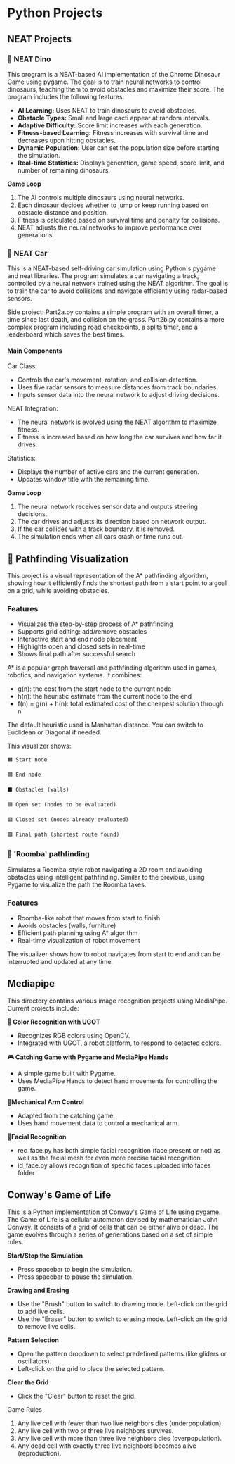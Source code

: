 # Python Projects

## NEAT Projects

### 🦖 NEAT Dino
This program is a NEAT-based AI implementation of the Chrome Dinosaur Game using pygame. The goal is to train neural networks to control dinosaurs, teaching them to avoid obstacles and maximize their score. The program includes the following features:

- **AI Learning:** Uses NEAT to train dinosaurs to avoid obstacles.
- **Obstacle Types:** Small and large cacti appear at random intervals.
- **Adaptive Difficulty:** Score limit increases with each generation.
- **Fitness-based Learning:** Fitness increases with survival time and decreases upon hitting obstacles.
- **Dynamic Population:** User can set the population size before starting the simulation.
- **Real-time Statistics:** Displays generation, game speed, score limit, and number of remaining dinosaurs.

**Game Loop**
1. The AI controls multiple dinosaurs using neural networks.
2. Each dinosaur decides whether to jump or keep running based on obstacle distance and position.
3. Fitness is calculated based on survival time and penalty for collisions.
4. NEAT adjusts the neural networks to improve performance over generations.


### 🚗 NEAT Car
This is a NEAT-based self-driving car simulation using Python's pygame and neat libraries. The program simulates a car navigating a track, controlled by a neural network trained using the NEAT algorithm. The goal is to train the car to avoid collisions and navigate efficiently using radar-based sensors.

Side project: Part2a.py contains a simple program with an overall timer, a time since last death, and collision on the grass. Part2b.py contains a more complex program including road checkpoints, a splits timer, and a leaderboard which saves the best times.

#### Main Components
Car Class:
- Controls the car's movement, rotation, and collision detection.
- Uses five radar sensors to measure distances from track boundaries.
- Inputs sensor data into the neural network to adjust driving decisions.
  
NEAT Integration:
- The neural network is evolved using the NEAT algorithm to maximize fitness.
- Fitness is increased based on how long the car survives and how far it drives.
  
Statistics:
- Displays the number of active cars and the current generation.
- Updates window title with the remaining time.

**Game Loop**
1. The neural network receives sensor data and outputs steering decisions.
2. The car drives and adjusts its direction based on network output.
3. If the car collides with a track boundary, it is removed.
4. The simulation ends when all cars crash or time runs out.

## 🧭 Pathfinding Visualization

This project is a visual representation of the A* pathfinding algorithm, showing how it efficiently finds the shortest path from a start point to a goal on a grid, while avoiding obstacles.

### Features

- Visualizes the step-by-step process of A* pathfinding
- Supports grid editing: add/remove obstacles
- Interactive start and end node placement
- Highlights open and closed sets in real-time
- Shows final path after successful search

A* is a popular graph traversal and pathfinding algorithm used in games, robotics, and navigation systems. It combines:

- g(n): the cost from the start node to the current node
- h(n): the heuristic estimate from the current node to the end
- f(n) = g(n) + h(n): total estimated cost of the cheapest solution through n

The default heuristic used is Manhattan distance. You can switch to Euclidean or Diagonal if needed.

This visualizer shows:

    🟧 Start node

    🟦 End node

    ⬛ Obstacles (walls)

    🟩 Open set (nodes to be evaluated)

    🟥 Closed set (nodes already evaluated)

    🟪 Final path (shortest route found)

### 🧹 'Roomba' pathfinding

Simulates a Roomba-style robot navigating a 2D room and avoiding obstacles using intelligent pathfinding. Similar to the previous, using Pygame to visualize the path the Roomba takes.

### Features

- Roomba-like robot that moves from start to finish
- Avoids obstacles (walls, furniture)
- Efficient path planning using A* algorithm
- Real-time visualization of robot movement 

The visualizer shows how to robot navigates from start to end and can be interrupted and updated at any time.

## Mediapipe
This directory contains various image recognition projects using MediaPipe. Current projects include:

**🎨 Color Recognition with UGOT**
- Recognizes RGB colors using OpenCV.
- Integrated with UGOT, a robot platform, to respond to detected colors.

**🎮 Catching Game with Pygame and MediaPipe Hands**
- A simple game built with Pygame.
- Uses MediaPipe Hands to detect hand movements for controlling the game.

**🦾Mechanical Arm Control**
- Adapted from the catching game.
- Uses hand movement data to control a mechanical arm.

 **👨Facial Recognition**
- rec_face.py has both simple facial recognition (face present or not) as well as the facial mesh for even more precise facial recognition 
- id_face.py allows recognition of specific faces uploaded into faces folder

## Conway's Game of Life

This is a Python implementation of Conway's Game of Life using pygame. The Game of Life is a cellular automaton devised by mathematician John Conway. It consists of a grid of cells that can be either alive or dead. The game evolves through a series of generations based on a set of simple rules.

**Start/Stop the Simulation**
* Press spacebar to begin the simulation.
* Press spacebar to pause the simulation.

**Drawing and Erasing**
* Use the "Brush" button to switch to drawing mode. Left-click on the grid to add live cells.
* Use the "Eraser" button to switch to erasing mode. Left-click on the grid to remove live cells.

**Pattern Selection**
* Open the pattern dropdown to select predefined patterns (like gliders or oscillators).
* Left-click on the grid to place the selected pattern.

**Clear the Grid**
* Click the "Clear" button to reset the grid.

Game Rules
1. Any live cell with fewer than two live neighbors dies (underpopulation).
2. Any live cell with two or three live neighbors survives.
3. Any live cell with more than three live neighbors dies (overpopulation).
4. Any dead cell with exactly three live neighbors becomes alive (reproduction).

